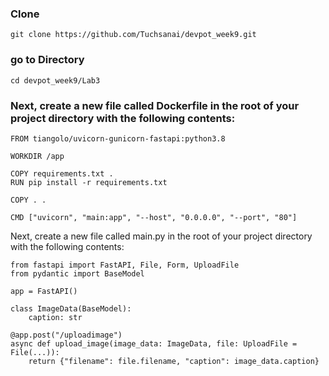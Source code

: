 ### Clone

```
git clone https://github.com/Tuchsanai/devpot_week9.git
```


### go to Directory
```
cd devpot_week9/Lab3

```




### Next, create a new file called Dockerfile in the root of your project directory with the following contents:
```
FROM tiangolo/uvicorn-gunicorn-fastapi:python3.8

WORKDIR /app

COPY requirements.txt .
RUN pip install -r requirements.txt

COPY . .

CMD ["uvicorn", "main:app", "--host", "0.0.0.0", "--port", "80"]

```

Next, create a new file called main.py in the root of your project directory with the following contents:

```
from fastapi import FastAPI, File, Form, UploadFile
from pydantic import BaseModel

app = FastAPI()

class ImageData(BaseModel):
    caption: str

@app.post("/uploadimage")
async def upload_image(image_data: ImageData, file: UploadFile = File(...)):
    return {"filename": file.filename, "caption": image_data.caption}

```